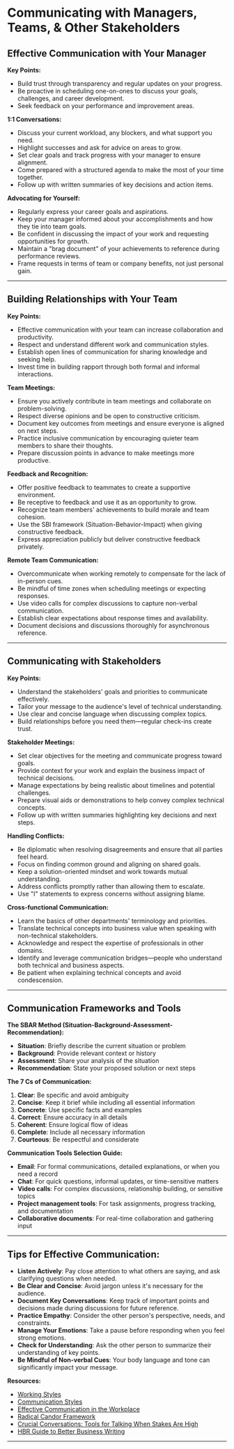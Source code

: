 # Communicating with Managers, Teams, & Other Stakeholders

## Effective Communication with Your Manager
**Key Points:**
- Build trust through transparency and regular updates on your progress.
- Be proactive in scheduling one-on-ones to discuss your goals, challenges, and career development.
- Seek feedback on your performance and improvement areas.

**1:1 Conversations:**
- Discuss your current workload, any blockers, and what support you need.
- Highlight successes and ask for advice on areas to grow.
- Set clear goals and track progress with your manager to ensure alignment.
- Come prepared with a structured agenda to make the most of your time together.
- Follow up with written summaries of key decisions and action items.

**Advocating for Yourself:**
- Regularly express your career goals and aspirations.
- Keep your manager informed about your accomplishments and how they tie into team goals.
- Be confident in discussing the impact of your work and requesting opportunities for growth.
- Maintain a "brag document" of your achievements to reference during performance reviews.
- Frame requests in terms of team or company benefits, not just personal gain.

---

## Building Relationships with Your Team
**Key Points:**
- Effective communication with your team can increase collaboration and productivity.
- Respect and understand different work and communication styles.
- Establish open lines of communication for sharing knowledge and seeking help.
- Invest time in building rapport through both formal and informal interactions.

**Team Meetings:**
- Ensure you actively contribute in team meetings and collaborate on problem-solving.
- Respect diverse opinions and be open to constructive criticism.
- Document key outcomes from meetings and ensure everyone is aligned on next steps.
- Practice inclusive communication by encouraging quieter team members to share their thoughts.
- Prepare discussion points in advance to make meetings more productive.

**Feedback and Recognition:**
- Offer positive feedback to teammates to create a supportive environment.
- Be receptive to feedback and use it as an opportunity to grow.
- Recognize team members' achievements to build morale and team cohesion.
- Use the SBI framework (Situation-Behavior-Impact) when giving constructive feedback.
- Express appreciation publicly but deliver constructive feedback privately.

**Remote Team Communication:**
- Overcommunicate when working remotely to compensate for the lack of in-person cues.
- Be mindful of time zones when scheduling meetings or expecting responses.
- Use video calls for complex discussions to capture non-verbal communication.
- Establish clear expectations about response times and availability.
- Document decisions and discussions thoroughly for asynchronous reference.

---

## Communicating with Stakeholders
**Key Points:**
- Understand the stakeholders' goals and priorities to communicate effectively.
- Tailor your message to the audience's level of technical understanding.
- Use clear and concise language when discussing complex topics.
- Build relationships before you need them—regular check-ins create trust.

**Stakeholder Meetings:**
- Set clear objectives for the meeting and communicate progress toward goals.
- Provide context for your work and explain the business impact of technical decisions.
- Manage expectations by being realistic about timelines and potential challenges.
- Prepare visual aids or demonstrations to help convey complex technical concepts.
- Follow up with written summaries highlighting key decisions and next steps.

**Handling Conflicts:**
- Be diplomatic when resolving disagreements and ensure that all parties feel heard.
- Focus on finding common ground and aligning on shared goals.
- Keep a solution-oriented mindset and work towards mutual understanding.
- Address conflicts promptly rather than allowing them to escalate.
- Use "I" statements to express concerns without assigning blame.

**Cross-functional Communication:**
- Learn the basics of other departments' terminology and priorities.
- Translate technical concepts into business value when speaking with non-technical stakeholders.
- Acknowledge and respect the expertise of professionals in other domains.
- Identify and leverage communication bridges—people who understand both technical and business aspects.
- Be patient when explaining technical concepts and avoid condescension.

---

## Communication Frameworks and Tools

**The SBAR Method (Situation-Background-Assessment-Recommendation):**
- **Situation**: Briefly describe the current situation or problem
- **Background**: Provide relevant context or history
- **Assessment**: Share your analysis of the situation
- **Recommendation**: State your proposed solution or next steps

**The 7 Cs of Communication:**
1. **Clear**: Be specific and avoid ambiguity
2. **Concise**: Keep it brief while including all essential information
3. **Concrete**: Use specific facts and examples
4. **Correct**: Ensure accuracy in all details
5. **Coherent**: Ensure logical flow of ideas
6. **Complete**: Include all necessary information
7. **Courteous**: Be respectful and considerate

**Communication Tools Selection Guide:**
- **Email**: For formal communications, detailed explanations, or when you need a record
- **Chat**: For quick questions, informal updates, or time-sensitive matters
- **Video calls**: For complex discussions, relationship building, or sensitive topics
- **Project management tools**: For task assignments, progress tracking, and documentation
- **Collaborative documents**: For real-time collaboration and gathering input

---

## Tips for Effective Communication:
- **Listen Actively**: Pay close attention to what others are saying, and ask clarifying questions when needed.
- **Be Clear and Concise**: Avoid jargon unless it's necessary for the audience.
- **Document Key Conversations**: Keep track of important points and decisions made during discussions for future reference.
- **Practice Empathy**: Consider the other person's perspective, needs, and constraints.
- **Manage Your Emotions**: Take a pause before responding when you feel strong emotions.
- **Check for Understanding**: Ask the other person to summarize their understanding of key points.
- **Be Mindful of Non-verbal Cues**: Your body language and tone can significantly impact your message.

**Resources:**
- [Working Styles](https://asana.com/resources/work-styles)
- [Communication Styles](https://www.indeed.com/hire/c/info/workplace-communication-styles)
- [Effective Communication in the Workplace](https://asana.com/resources/effective-communication-workplace)
- [Radical Candor Framework](https://www.radicalcandor.com/our-approach/)
- [Crucial Conversations: Tools for Talking When Stakes Are High](https://www.vitalsmarts.com/resource/crucial-conversations-book/)
- [HBR Guide to Better Business Writing](https://hbr.org/product/hbr-guide-to-better-business-writing/11946-PBK-ENG)

---
